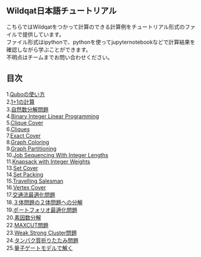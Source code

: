 Wildqat日本語チュートリアル
--------
こちらではWildqatをつかって計算のできる計算例をチュートリアル形式のファイルで提供しています。  
ファイル形式はipythonで、pythonを使ってjupyternotebookなどで計算結果を確認しながら学ぶことができます。  
不明点はチームまでお問い合わせください。

目次
--------------------
1.<a href="tutorial001_qubo_ja.ipynb">Quboの使い方</a>  
2.<a href="tutorial002_one_plus_one_ja.ipynb">1+1の計算</a>  
3.<a href="tutorial003_numberpartitioning_ja.ipynb">自然数分解問題</a>  
4.<a href="tutorial004_BIL.ipynb">Binary Integer Linear Programming</a>  
5.<a href="tutorial005_clique_cover.ipynb">Clique Cover</a>  
6.<a href="tutorial006_cliques.ipynb">Cliques</a>  
7.<a href="tutorial007_exact_cover.ipynb">Exact Cover</a>  
8.<a href="tutorial008_graph_coloring.ipynb">Graph Coloring</a>  
9.<a href="tutorial009_graph_partitioning.ipynb">Graph Partitioning</a>  
10.<a href="tutorial010_job_sequencing_with_integer_lengths.ipynb">Job Sequencing With Integer Lengths</a>  
11.<a href="tutorial011_knapsack_with_integer_weights.ipynb">Knapsack with Integer Weights</a>  
13.<a href="tutorial013_set_cover.ipynb">Set Cover</a>  
14.<a href="tutorial014_set_packing.ipynb">Set Packing</a>   
15.<a href="tutorial015_travelling_salesman.ipynb">Travelling Salesman</a>  
16.<a href="tutorial016_vertex_cover.ipynb">Vertex Cover</a>  
17.<a href="tutorial017_traffic_flow_optimization.ipynb">交通流最適化問題</a>  
18.<a href="tutorial018_boolean_reduction.ipynb">３体問題の２体問題への分解</a>  
19.<a href="tutorial019_portfolio_optimization.ipynb">ポートフォリオ最適化問題</a>  
20.<a href="tutorial020_prime_factorization.ipynb">素因数分解</a>  
22.<a href="tutorial022_maxcut.ipynb">MAXCUT問題</a>  
23.<a href="tutorial023_weak_strong_cluster.ipynb">Weak Strong Cluster問題</a>  
24.<a href="tutorial024_protein_foldings.ipynb">タンパク質折りたたみ問題</a>  
25.<a href="tutorial025_QUBO_to_Pauli.ipynb">量子ゲートモデルで解く</a>
